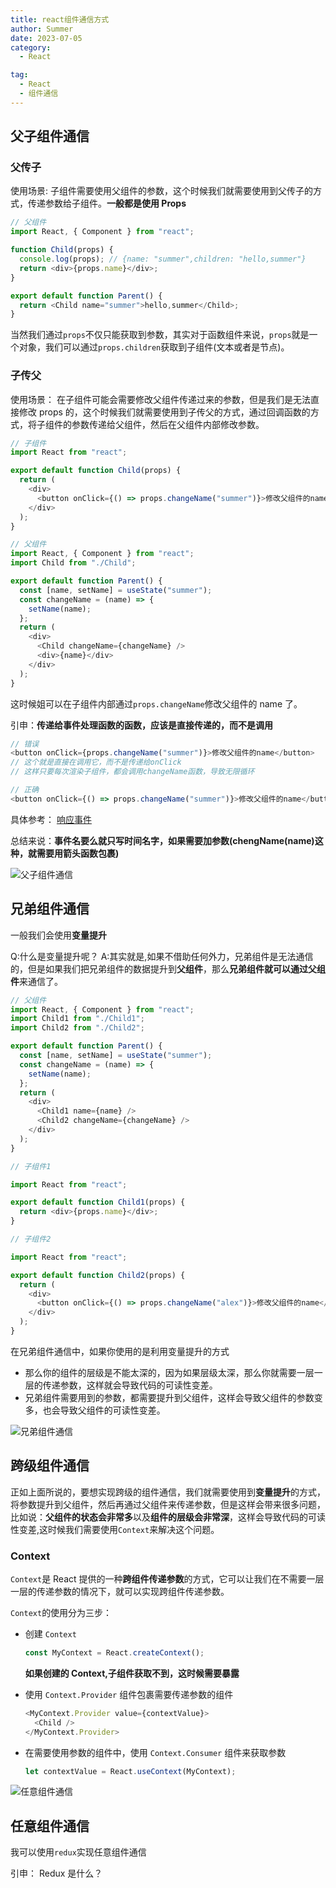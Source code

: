 ```yaml
---
title: react组件通信方式
author: Summer
date: 2023-07-05
category:
  - React

tag:
  - React
  - 组件通信
---
```


## 父子组件通信

### 父传子

使用场景: 子组件需要使用父组件的参数，这个时候我们就需要使用到父传子的方式，传递参数给子组件。**一般都是使用 Props**

```js
// 父组件
import React, { Component } from "react";

function Child(props) {
  console.log(props); // {name: "summer",children: "hello,summer"}
  return <div>{props.name}</div>;
}

export default function Parent() {
  return <Child name="summer">hello,summer</Child>;
}
```

当然我们通过`props`不仅只能获取到参数，其实对于函数组件来说，`props`就是一个对象，我们可以通过`props.children`获取到子组件(文本或者是节点)。

### 子传父

使用场景： 在子组件可能会需要修改父组件传递过来的参数，但是我们是无法直接修改 props 的，这个时候我们就需要使用到子传父的方式，通过回调函数的方式，将子组件的参数传递给父组件，然后在父组件内部修改参数。

```js
// 子组件
import React from "react";

export default function Child(props) {
  return (
    <div>
      <button onClick={() => props.changeName("summer")}>修改父组件的name</button>
    </div>
  );
}

// 父组件
import React, { Component } from "react";
import Child from "./Child";

export default function Parent() {
  const [name, setName] = useState("summer");
  const changeName = (name) => {
    setName(name);
  };
  return (
    <div>
      <Child changeName={changeName} />
      <div>{name}</div>
    </div>
  );
}
```

这时候姐可以在子组件内部通过`props.changeName`修改父组件的 name 了。

引申：**传递给事件处理函数的函数，应该是直接传递的，而不是调用**

```js
// 错误
<button onClick={props.changeName("summer")}>修改父组件的name</button>
// 这个就是直接在调用它，而不是传递给onClick
// 这样只要每次渲染子组件，都会调用changeName函数，导致无限循环

// 正确
<button onClick={() => props.changeName("summer")}>修改父组件的name</button>
```

具体参考： [响应事件](https://zh-hans.react.dev/learn/responding-to-events#adding-event-handlers)

总结来说：**事件名要么就只写时间名字，如果需要加参数(chengName(name)这种，就需要用箭头函数包裹)**

<!-- 插入图片 -->

![父子组件通信](imgs/1.png)

## 兄弟组件通信

一般我们会使用**变量提升**

Q:什么是变量提升呢？
A:其实就是,如果不借助任何外力，兄弟组件是无法通信的，但是如果我们把兄弟组件的数据提升到**父组件**，那么**兄弟组件就可以通过父组件**来通信了。

```js
// 父组件
import React, { Component } from "react";
import Child1 from "./Child1";
import Child2 from "./Child2";

export default function Parent() {
  const [name, setName] = useState("summer");
  const changeName = (name) => {
    setName(name);
  };
  return (
    <div>
      <Child1 name={name} />
      <Child2 changeName={changeName} />
    </div>
  );
}

// 子组件1

import React from "react";

export default function Child1(props) {
  return <div>{props.name}</div>;
}

// 子组件2

import React from "react";

export default function Child2(props) {
  return (
    <div>
      <button onClick={() => props.changeName("alex")}>修改父组件的name</button>
    </div>
  );
}
```

在兄弟组件通信中，如果你使用的是利用变量提升的方式

- 那么你的组件的层级是不能太深的，因为如果层级太深，那么你就需要一层一层的传递参数，这样就会导致代码的可读性变差。
- 兄弟组件需要用到的参数，都需要提升到父组件，这样会导致父组件的参数变多，也会导致父组件的可读性变差。
<!-- 插入图片 -->

![兄弟组件通信](imgs/2.png)

## 跨级组件通信

正如上面所说的，要想实现跨级的组件通信，我们就需要使用到**变量提升**的方式，将参数提升到父组件，然后再通过父组件来传递参数，但是这样会带来很多问题，比如说：**父组件的状态会非常多**以及**组件的层级会非常深**，这样会导致代码的可读性变差,这时候我们需要使用`Context`来解决这个问题。

### Context

`Context`是 React 提供的一种**跨组件传递参数**的方式，它可以让我们在不需要一层一层的传递参数的情况下，就可以实现跨组件传递参数。

`Context`的使用分为三步：

- 创建 `Context`

  ```js
  const MyContext = React.createContext();
  ```

  **如果创建的 Context,子组件获取不到，这时候需要暴露**

- 使用 `Context.Provider` 组件包裹需要传递参数的组件

  ```js
  <MyContext.Provider value={contextValue}>
    <Child />
  </MyContext.Provider>
  ```

- 在需要使用参数的组件中，使用 `Context.Consumer` 组件来获取参数

  ```js
  let contextValue = React.useContext(MyContext);
  ```

![任意组件通信](imgs/3.png)

## 任意组件通信

我可以使用`redux`实现任意组件通信

引申： Redux 是什么？


